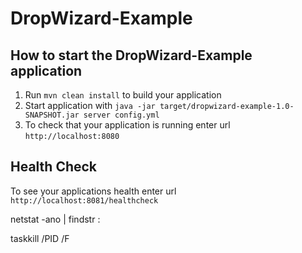 # DropWizard-Example

How to start the DropWizard-Example application
---

1. Run `mvn clean install` to build your application
1. Start application with `java -jar target/dropwizard-example-1.0-SNAPSHOT.jar server config.yml`
1. To check that your application is running enter url `http://localhost:8080`

Health Check
---

To see your applications health enter url `http://localhost:8081/healthcheck`

netstat -ano | findstr :<PORT>
  
  taskkill /PID <PID> /F
